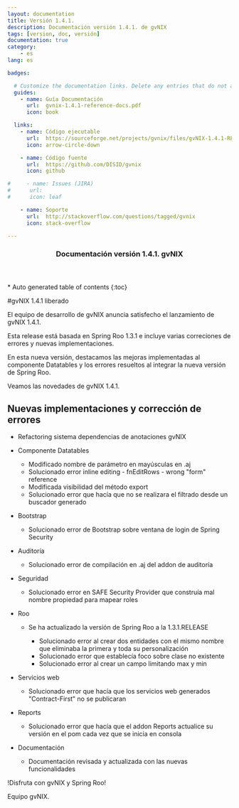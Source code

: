 ```yaml
---
layout: documentation
title: Versión 1.4.1.
description: Documentación versión 1.4.1. de gvNIX
tags: [version, doc, versión]
documentation: true
category:
    - es
lang: es

badges:

  # Customize the documentation links. Delete any entries that do not apply.
  guides:
    - name: Guía Documentación
      url:  gvnix-1.4.1-reference-docs.pdf
      icon: book

  links:
    - name: Código ejecutable
      url:  https://sourceforge.net/projects/gvnix/files/gvNIX-1.4.1-RELEASE.zip/download
      icon: arrow-circle-down

    - name: Código fuente
      url:  https://github.com/DISID/gvnix
      icon: github

#     - name: Issues (JIRA)
#      url:
#      icon: leaf

    - name: Soporte
      url:  http://stackoverflow.com/questions/tagged/gvnix
      icon: stack-overflow

---
```


<section id="table-of-contents" class="toc">
  <header>
    <h3>Documentación versión 1.4.1. gvNIX</h3>
  </header>
<div id="drawer" markdown="1">
*  Auto generated table of contents
{:toc}
</div>
</section><!-- /#table-of-contents -->

#gvNIX 1.4.1 liberado

El equipo de desarrollo de gvNIX anuncia satisfecho el lanzamiento de gvNIX 1.4.1.

Esta release está basada en Spring Roo 1.3.1 e incluye varias correciones de errores
y nuevas implementaciones.

En esta nueva versión, destacamos las mejoras implementadas al componente Datatables y
los errores resueltos al integrar la nueva versión de Spring Roo.


Veamos las novedades de gvNIX 1.4.1.


## Nuevas implementaciones y corrección de errores

* Refactoring sistema dependencias de anotaciones gvNIX

* Componente Datatables

  * Modificado nombre de parámetro en mayúsculas en .aj
  * Solucionado error inline editing - fnEditRows - wrong "form" reference
  * Modificada visibilidad del método export
  * Solucionado error que hacía que no se realizara el filtrado desde un buscador generado

* Bootstrap

  * Solucionado error de Bootstrap sobre ventana de login de Spring Security

* Auditoría

  * Solucionado error de compilación en .aj del addon de auditoría

* Seguridad

  * Solucionado error en SAFE Security Provider que construía mal nombre propiedad para mapear roles

* Roo

  * Se ha actualizado la versión de Spring Roo a la 1.3.1.RELEASE

    * Solucionado error al crear dos entidades con el mismo nombre que eliminaba la primera y toda su personalización
    * Solucionado error que establecía foco sobre clase no existente
    * Solucionado error al crear un campo limitando max y min

* Servicios web

  * Solucionado error que hacía que los servicios web generados "Contract-First" no se publicaran

* Reports

  * Solucionado error que hacía que el addon Reports actualice su versión en el pom cada vez que se inicia en consola

* Documentación

  * Documentación revisada y actualizada con las nuevas funcionalidades


!Disfruta con gvNIX y Spring Roo!

Equipo gvNIX.